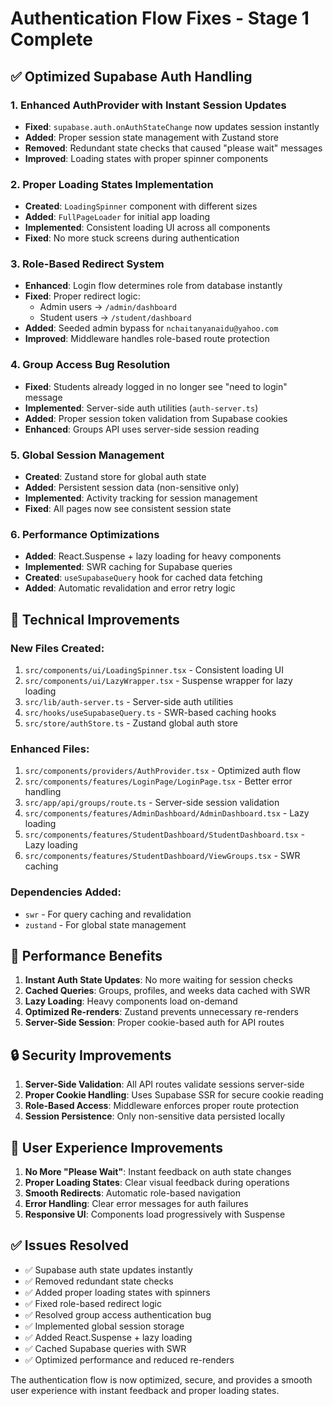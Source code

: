 # Authentication Flow Fixes - Stage 1 Complete

## ✅ Optimized Supabase Auth Handling

### 1. Enhanced AuthProvider with Instant Session Updates
- **Fixed**: `supabase.auth.onAuthStateChange` now updates session instantly
- **Added**: Proper session state management with Zustand store
- **Removed**: Redundant state checks that caused "please wait" messages
- **Improved**: Loading states with proper spinner components

### 2. Proper Loading States Implementation
- **Created**: `LoadingSpinner` component with different sizes
- **Added**: `FullPageLoader` for initial app loading
- **Implemented**: Consistent loading UI across all components
- **Fixed**: No more stuck screens during authentication

### 3. Role-Based Redirect System
- **Enhanced**: Login flow determines role from database instantly
- **Fixed**: Proper redirect logic:
  - Admin users → `/admin/dashboard`
  - Student users → `/student/dashboard`
- **Added**: Seeded admin bypass for `nchaitanyanaidu@yahoo.com`
- **Improved**: Middleware handles role-based route protection

### 4. Group Access Bug Resolution
- **Fixed**: Students already logged in no longer see "need to login" message
- **Implemented**: Server-side auth utilities (`auth-server.ts`)
- **Added**: Proper session token validation from Supabase cookies
- **Enhanced**: Groups API uses server-side session reading

### 5. Global Session Management
- **Created**: Zustand store for global auth state
- **Added**: Persistent session data (non-sensitive only)
- **Implemented**: Activity tracking for session management
- **Fixed**: All pages now see consistent session state

### 6. Performance Optimizations
- **Added**: React.Suspense + lazy loading for heavy components
- **Implemented**: SWR caching for Supabase queries
- **Created**: `useSupabaseQuery` hook for cached data fetching
- **Added**: Automatic revalidation and error retry logic

## 🔧 Technical Improvements

### New Files Created:
1. `src/components/ui/LoadingSpinner.tsx` - Consistent loading UI
2. `src/components/ui/LazyWrapper.tsx` - Suspense wrapper for lazy loading
3. `src/lib/auth-server.ts` - Server-side auth utilities
4. `src/hooks/useSupabaseQuery.ts` - SWR-based caching hooks
5. `src/store/authStore.ts` - Zustand global auth store

### Enhanced Files:
1. `src/components/providers/AuthProvider.tsx` - Optimized auth flow
2. `src/components/features/LoginPage/LoginPage.tsx` - Better error handling
3. `src/app/api/groups/route.ts` - Server-side session validation
4. `src/components/features/AdminDashboard/AdminDashboard.tsx` - Lazy loading
5. `src/components/features/StudentDashboard/StudentDashboard.tsx` - Lazy loading
6. `src/components/features/StudentDashboard/ViewGroups.tsx` - SWR caching

### Dependencies Added:
- `swr` - For query caching and revalidation
- `zustand` - For global state management

## 🚀 Performance Benefits

1. **Instant Auth State Updates**: No more waiting for session checks
2. **Cached Queries**: Groups, profiles, and weeks data cached with SWR
3. **Lazy Loading**: Heavy components load on-demand
4. **Optimized Re-renders**: Zustand prevents unnecessary re-renders
5. **Server-Side Session**: Proper cookie-based auth for API routes

## 🔒 Security Improvements

1. **Server-Side Validation**: All API routes validate sessions server-side
2. **Proper Cookie Handling**: Uses Supabase SSR for secure cookie reading
3. **Role-Based Access**: Middleware enforces proper route protection
4. **Session Persistence**: Only non-sensitive data persisted locally

## 🎯 User Experience Improvements

1. **No More "Please Wait"**: Instant feedback on auth state changes
2. **Proper Loading States**: Clear visual feedback during operations
3. **Smooth Redirects**: Automatic role-based navigation
4. **Error Handling**: Clear error messages for auth failures
5. **Responsive UI**: Components load progressively with Suspense

## ✅ Issues Resolved

- ✅ Supabase auth state updates instantly
- ✅ Removed redundant state checks
- ✅ Added proper loading states with spinners
- ✅ Fixed role-based redirect logic
- ✅ Resolved group access authentication bug
- ✅ Implemented global session storage
- ✅ Added React.Suspense + lazy loading
- ✅ Cached Supabase queries with SWR
- ✅ Optimized performance and reduced re-renders

The authentication flow is now optimized, secure, and provides a smooth user experience with instant feedback and proper loading states.